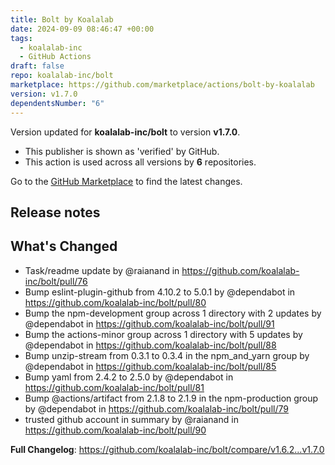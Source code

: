 ```yaml
---
title: Bolt by Koalalab
date: 2024-09-09 08:46:47 +00:00
tags:
  - koalalab-inc
  - GitHub Actions
draft: false
repo: koalalab-inc/bolt
marketplace: https://github.com/marketplace/actions/bolt-by-koalalab
version: v1.7.0
dependentsNumber: "6"
---
```



Version updated for **koalalab-inc/bolt** to version **v1.7.0**.
- This publisher is shown as 'verified' by GitHub.
- This action is used across all versions by **6** repositories.

Go to the [GitHub Marketplace](https://github.com/marketplace/actions/bolt-by-koalalab) to find the latest changes.

## Release notes

## What's Changed
* Task/readme update by @raianand in https://github.com/koalalab-inc/bolt/pull/76
* Bump eslint-plugin-github from 4.10.2 to 5.0.1 by @dependabot in https://github.com/koalalab-inc/bolt/pull/80
* Bump the npm-development group across 1 directory with 2 updates by @dependabot in https://github.com/koalalab-inc/bolt/pull/91
* Bump the actions-minor group across 1 directory with 5 updates by @dependabot in https://github.com/koalalab-inc/bolt/pull/88
* Bump unzip-stream from 0.3.1 to 0.3.4 in the npm_and_yarn group by @dependabot in https://github.com/koalalab-inc/bolt/pull/85
* Bump yaml from 2.4.2 to 2.5.0 by @dependabot in https://github.com/koalalab-inc/bolt/pull/81
* Bump @actions/artifact from 2.1.8 to 2.1.9 in the npm-production group by @dependabot in https://github.com/koalalab-inc/bolt/pull/79
* trusted github account in summary by @raianand in https://github.com/koalalab-inc/bolt/pull/90


**Full Changelog**: https://github.com/koalalab-inc/bolt/compare/v1.6.2...v1.7.0

